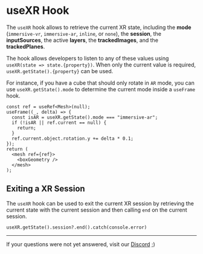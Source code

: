 # useXR Hook

The `useXR` hook allows to retrieve the current XR state, including the  **mode** (`immersive-vr`, `immersive-ar`, `inline`, or `none`), the **session**, the **inputSources**, the active **layers**, the **trackedImages**, and the **trackedPlanes**.

The hook allows developers to listen to any of these values using `useXR(state => state.{property})`. When only the current value is required, `useXR.getState().{property}` can be used.

For instance, if you have a cube that should only rotate in `AR` mode, you can use `useXR.getState().mode` to determine the current mode inside a `useFrame` hook.

```tsx
const ref = useRef<Mesh>(null);
useFrame((_, delta) => {
  const isAR = useXR.getState().mode === "immersive-ar";
  if (!isAR || ref.current == null) {
    return;
  }
  ref.current.object.rotation.y += delta * 0.1;
});
return (
  <mesh ref={ref}>
    <boxGeometry />
  </mesh>
);
```

## Exiting a XR Session

The `useXR` hook can be used to exit the current XR session by retrieving the current state with the current session and then calling `end` on the current session.

```tsx
useXR.getState().session?.end().catch(console.error)
```

---

If your questions were not yet answered, visit our [Discord](https://discord.gg/NCYM8ujndE) ;)